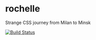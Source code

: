 rochelle
========

Strange CSS journey from Milan to Minsk

[![Build Status](https://secure.travis-ci.org/dsimard/rochelle.png?branch=master)](http://travis-ci.org/dsimard/rochelle)
